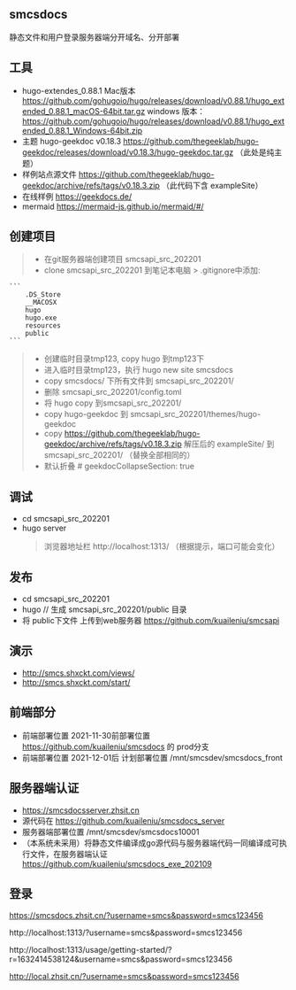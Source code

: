 ## smcsdocs
静态文件和用户登录服务器端分开域名、分开部署
## 工具
- hugo-extendes_0.88.1 Mac版本 https://github.com/gohugoio/hugo/releases/download/v0.88.1/hugo_extended_0.88.1_macOS-64bit.tar.gz  windows 版本： https://github.com/gohugoio/hugo/releases/download/v0.88.1/hugo_extended_0.88.1_Windows-64bit.zip 
- 主题 hugo-geekdoc  v0.18.3  https://github.com/thegeeklab/hugo-geekdoc/releases/download/v0.18.3/hugo-geekdoc.tar.gz （此处是纯主题）
- 样例站点源文件  https://github.com/thegeeklab/hugo-geekdoc/archive/refs/tags/v0.18.3.zip （此代码下含 exampleSite）
- 在线样例 https://geekdocs.de/
- mermaid  https://mermaid-js.github.io/mermaid/#/
## 创建项目
> - 在git服务器端创建项目 smcsapi_src_202201
> - clone smcsapi_src_202201 到笔记本电脑
    > .gitignore中添加:

    ```
        .DS_Store 
        __MACOSX
        hugo
        hugo.exe
        resources
        public
    ```
> - 创建临时目录tmp123, copy hugo 到tmp123下
> - 进入临时目录tmp123，执行 hugo new site smcsdocs
> - copy smcsdocs/ 下所有文件到 smcsapi_src_202201/
> - 删除 smcsapi_src_202201/config.toml
> - 将 hugo copy 到smcsapi_src_202201/
> - copy hugo-geekdoc 到 smcsapi_src_202201/themes/hugo-geekdoc
> - copy https://github.com/thegeeklab/hugo-geekdoc/archive/refs/tags/v0.18.3.zip  解压后的 exampleSite/ 到 smcsapi_src_202201/ （替换全部相同的）
> - 默认折叠 # geekdocCollapseSection: true
## 调试
- cd smcsapi_src_202201
- hugo server
    > 浏览器地址栏 http://localhost:1313/ （根据提示，端口可能会变化）

## 发布
- cd smcsapi_src_202201
- hugo // 生成 smcsapi_src_202201/public 目录
- 将 public下文件 上传到web服务器  https://github.com/kuaileniu/smcsapi

## 演示 
- http://smcs.shxckt.com/views/
- http://smcs.shxckt.com/start/
## 前端部分
- 前端部署位置 2021-11-30前部署位置 https://github.com/kuaileniu/smcsdocs 的 prod分支
- 前端部署位置 2021-12-01后 计划部署位置 /mnt/smcsdev/smcsdocs_front
## 服务器端认证
- https://smcsdocsserver.zhsit.cn
- 源代码在 https://github.com/kuaileniu/smcsdocs_server
- 服务器端部署位置 /mnt/smcsdev/smcsdocs10001
- （本系统未采用）将静态文件编译成go源代码与服务器端代码一同编译成可执行文件，在服务器端认证 https://github.com/kuaileniu/smcsdocs_exe_202109
## 登录

https://smcsdocs.zhsit.cn/?username=smcs&password=smcs123456

http://localhost:1313/?username=smcs&password=smcs123456

http://localhost:1313/usage/getting-started/?r=1632414538124&username=smcs&password=smcs123456


http://local.zhsit.cn/?username=smcs&password=smcs123456